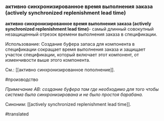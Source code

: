 ### активно синхронизированное время выполнения заказа (actively synchronized replenishment lead time)

**активно синхронизированное время выполнения заказа (actively synchronized replenishment lead time)**- самый длинный совокупный незащищенный отрезок времени выполнения заказа в спецификации.

Использование: Создание буфера запаса для компонента в спецификации сокращает время выполнения заказа и защищает участок спецификации, который включает этот компонент, от изменчивости выше этого компонента.

См.: [[активно синхронизированное пополнение]].

#производство

*Примечание АВ: создание буфера там где необходимо для того чтобы система была синхронизирована и не было простоя барабана.*

Синоним: [[actively synchronized replenishment lead time]].

#translated
